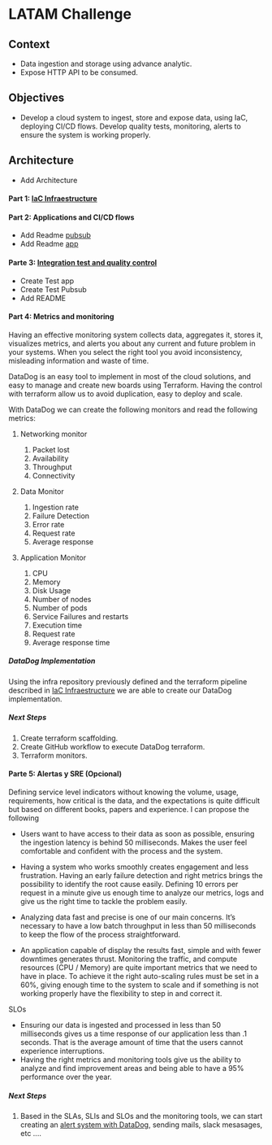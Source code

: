 # LATAM Challenge

## Context 
- Data ingestion and storage using advance analytic.
- Expose HTTP API to be consumed.

## Objectives
- Develop a cloud system to ingest, store and expose data, using IaC, deploying CI/CD flows. Develop quality tests, monitoring, alerts to ensure the system is working properly.

## Architecture
- Add Architecture


#### Part 1: [IaC Infraestructure](./infra/README.md)

#### Part 2: Applications and CI/CD flows

- Add Readme [pubsub](./pubsubapp/README.md)
- Add Readme [app](./app/README.md)

#### Parte 3: [Integration test and quality control](./scripts/README.md)

- Create Test app
- Create Test Pubsub
- Add README

#### Part 4: Metrics and monitoring

Having an effective monitoring system collects data, aggregates it, stores it, visualizes metrics, and alerts you about any current and future problem in your systems. When you select the right tool you avoid inconsistency, misleading information and waste of time.

DataDog is an easy tool to implement in most of the cloud solutions, and easy to manage and create new boards using Terraform. Having the control with terraform allow us to avoid duplication, easy to deploy and scale.

With DataDog we can create the following monitors and read the following metrics: 

1. Networking monitor
    1. Packet lost
    2. Availability 
    3. Throughput 
    4. Connectivity

2. Data Monitor 
    1. Ingestion rate
    2. Failure Detection
    3. Error rate 
    4. Request rate
    5. Average response

3. Application Monitor
    1. CPU
    2. Memory
    3. Disk Usage
    4. Number of nodes
    5. Number of pods
    6. Service Failures and restarts
    7. Execution time
    8. Request rate
    9. Average response time

##### DataDog Implementation

Using the infra repository previously defined and the terraform pipeline described in [IaC Infraestructure](./infra/README.md) we are able to create our DataDog implementation. 

##### Next Steps

1. Create terraform scaffolding.
2. Create GitHub workflow to execute DataDog terraform.
2. Terraform monitors. 

#### Parte 5: Alertas y SRE (Opcional)

Defining service level indicators without knowing the volume, usage, requirements, how critical is the data, and the expectations is quite difficult but based on different books, papers and experience. I can propose the following  

- Users want to have access to their data as soon as possible, ensuring the ingestion latency is behind 50 milliseconds. Makes the user feel comfortable and confident with the process and the system.

- Having a system who works smoothly creates engagement and less frustration. Having an early failure detection and right metrics brings the possibility to identify the root cause easily. Defining 10 errors per request in a minute give us enough time to analyze our metrics, logs and give us the right time to tackle the problem easily.

- Analyzing data fast and precise is one of our main concerns. It’s necessary to have a low batch throughput in less than 50 milliseconds to keep the flow of the process straightforward.

- An application capable of display the results fast, simple and with fewer downtimes generates thrust. Monitoring the traffic, and compute resources (CPU / Memory) are quite important metrics that we need to have in place. To achieve it the right auto-scaling rules must be set in a 60%, giving enough time to the system to scale and if something is not working properly have the flexibility to step in and correct it.

SLOs
- Ensuring our data is ingested and processed in less than 50 milliseconds gives us a time response of our application less than .1 seconds. That is the average amount of time that the users cannot experience interruptions.
- Having the right metrics and monitoring tools give us the ability to analyze and find improvement areas and being able to have a 95% performance over the year.

##### Next Steps

1. Based in the SLAs, SLIs and SLOs and the monitoring tools, we can start creating an [alert system with DataDog](https://docs.datadoghq.com/monitors/), sending mails, slack mesasages, etc .... 
